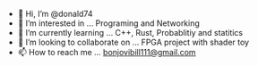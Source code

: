 - 👋 Hi, I’m @donald74
- 👀 I’m interested in ... Programing and Networking
- 🌱 I’m currently learning ... C++, Rust, Probablitiy and statitics
- 💞️ I’m looking to collaborate on ... FPGA project with shader toy
- 📫 How to reach me ... bonjovibill111@gmail.com

<!---
donald74/donald74 is a ✨ special ✨ repository because its `README.md` (this file) appears on your GitHub profile.
You can click the Preview link to take a look at your changes.
--->
